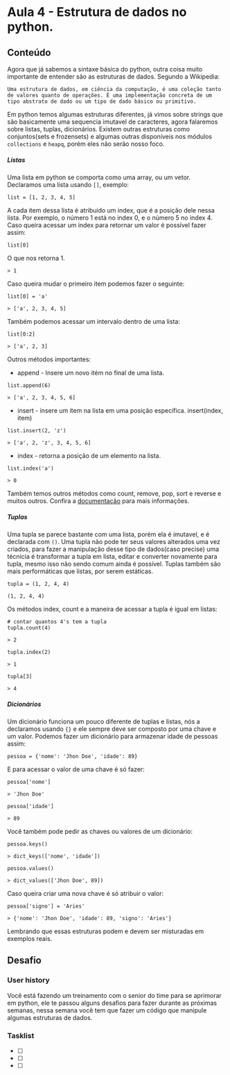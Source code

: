 # Aula 4 - Estrutura de dados no python.

## Conteúdo

Agora que já sabemos a sintaxe básica do python, outra coisa muito importante de entender são as estruturas de dados. Segundo a Wikipedia:

```
Uma estrutura de dados, em ciência da computação, é uma coleção tanto de valores quanto de operações. É uma implementação concreta de um tipo abstrato de dado ou um tipo de dado básico ou primitivo.
```

Em python temos algumas estruturas diferentes, já vimos sobre strings que são basicamente uma sequencia imutavel de caracteres, agora falaremos sobre listas, tuplas, dicionários. Existem outras estruturas como conjuntos(sets e frozensets) e algumas outras disponíveis nos módulos `collections` e `heapq`, porém eles não serão nosso foco.

##### Listas

Uma lista em python se comporta como uma array, ou um vetor. Declaramos uma lista usando `[]`, exemplo:

`list = [1, 2, 3, 4, 5]`

A cada item dessa lista é atribuido um index, que é a posição dele nessa lista. Por exemplo, o número 1 está no index 0, e o número 5 no index 4. Caso queira acessar um index para retornar um valor é possível fazer assim:

`list[0]`

O que nos retorna 1.

`> 1`

Caso queira mudar o primeiro item podemos fazer o seguinte:

```
list[0] = 'a'

> ['a', 2, 3, 4, 5]
```

Também podemos acessar um intervalo dentro de uma lista:

```
list[0:2]

> ['a', 2, 3]
```

Outros métodos importantes:

* append - Insere um novo itém no final de uma lista.

```
list.append(6)

> ['a', 2, 3, 4, 5, 6]
```

* insert - insere um item na lista em uma posição específica. insert(index, item)

```
list.insert(2, 'z')

> ['a', 2, 'z', 3, 4, 5, 6]
```

* index - retorna a posição de um elemento na lista.

```
list.index('a')

> 0
```

Também temos outros métodos como count, remove, pop, sort e reverse e muitos outros. Confira a [documentação](https://docs.python.org/3/tutorial/datastructures.html) para mais informações.

##### Tuplas

Uma tupla se parece bastante com uma lista, porém ela é imutavel, e é declarada com `()`. Uma tupla não pode ter seus valores alterados uma vez criados, para fazer a manipulação desse tipo de dados(caso precise) uma técnicia é transformar a tupla em lista, editar e converter novamente para tupla, mesmo isso não sendo comum ainda é possível.
Tuplas também são mais performáticas que listas, por serem estáticas.

```
tupla = (1, 2, 4, 4)

(1, 2, 4, 4)
```

Os métodos index, count e a maneira de acessar a tupla é igual em listas:

```
# contar quantos 4's tem a tupla
tupla.count(4)

> 2

tupla.index(2)

> 1

tupla[3]

> 4
```

##### Dicionários

Um dicionário funciona um pouco diferente de tuplas e listas, nós a declaramos usando `{}` e ele sempre deve ser composto por uma chave e um valor. Podemos fazer um dicionário para armazenar idade de pessoas assim:

`pessoa = {'nome': 'Jhon Doe', 'idade': 89}`

E para acessar o valor de uma chave é só fazer:

```
pessoa['nome']

> 'Jhon Doe'

pessoa['idade']

> 89
```

Você também pode pedir as chaves ou valores de um dicionário:

```
pessoa.keys()

> dict_keys(['nome', 'idade'])

pessoa.values()

> dict_values(['Jhon Doe', 89])
```

Caso queira criar uma nova chave é só atribuir o valor:

```
pessoa['signo'] = 'Aries'

> {'nome': 'Jhon Doe', 'idade': 89, 'signo': 'Aries'}
```

Lembrando que essas estruturas podem e devem ser misturadas em exemplos reais.

## Desafio

### User history

Você está fazendo um treinamento com o senior do time para se aprimorar em python, ele te passou alguns desafios para fazer durante as próximas semanas, nessa semana você tem que fazer um código que manipule algumas estruturas de dados.


### Tasklist

* [ ]
* [ ]
* [ ] 
